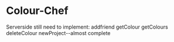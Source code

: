 # Colour-Chef
Serverside still need to implement:
addfriend
getColour
getColours
deleteColour
newProject--almost complete

